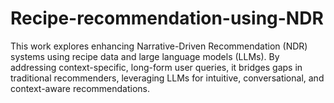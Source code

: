 # Recipe-recommendation-using-NDR
This work explores enhancing Narrative-Driven Recommendation (NDR) systems using recipe data and large language models (LLMs). By addressing context-specific, long-form user queries, it bridges gaps in traditional recommenders, leveraging LLMs for intuitive, conversational, and context-aware recommendations.
